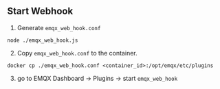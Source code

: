 ## Start Webhook
1. Generate `emqx_web_hook.conf` 
```
node ./emqx_web_hook.js
```
2. Copy `emqx_web_hook.conf` to the container.
```
docker cp ./emqx_web_hook.conf <container_id>:/opt/emqx/etc/plugins
```
3. go to EMQX Dashboard -> Plugins -> start `emqx_web_hook`
